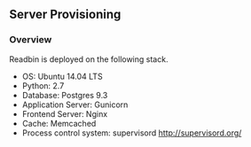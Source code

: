 ## Server Provisioning

### Overview

Readbin is deployed on the following stack.

- OS: Ubuntu 14.04 LTS
- Python: 2.7
- Database: Postgres 9.3
- Application Server: Gunicorn
- Frontend Server: Nginx
- Cache: Memcached
- Process control system: supervisord <http://supervisord.org/>

